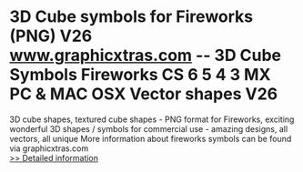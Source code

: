 # 3D Cube symbols for Fireworks (PNG) V26<br />www.graphicxtras.com -- 3D Cube Symbols Fireworks CS 6 5 4 3 MX PC & MAC OSX Vector shapes V26

3D cube shapes, textured cube shapes - PNG format for Fireworks, exciting wonderful 3D shapes / symbols for commercial use - amazing designs, all vectors, all unique More information about fireworks symbols can be found via graphicxtras.com<br />[>> Detailed information](https://secure.shareit.com/shareit/product.html?productid=300469000&affiliateid=200057808)